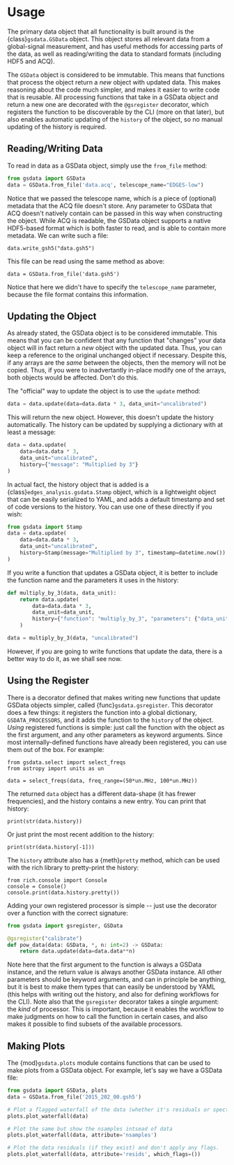 # Usage

The primary data object that all functionality is built around is the
{class}`gsdata.GSData` object. This object stores all relevant data from
a global-signal measurement, and has useful methods for accessing parts of the data,
as well as reading/writing the data to standard formats (including HDF5 and ACQ).

The `GSData` object is considered to be immutable. This means that functions that
process the object return a *new* object with updated data. This makes reasoning about
the code much simpler, and makes it easier to write code that is reusable.
All processing functions that take in a GSData object and return a new one are
decorated with the `@gsregister` decorator, which registers the function to be
discoverable by the CLI (more on that later), but also enables automatic updating
of the `history` of the object, so no manual updating of the history is required.

## Reading/Writing Data

To read in data as a GSData object, simply use the `from_file` method:

```python
from gsdata import GSData
data = GSData.from_file('data.acq', telescope_name="EDGES-low")
```

Notice that we passed the telescope name, which is a piece of (optional) metadata that
the ACQ file doesn't store. Any parameter to GSData that ACQ doesn't natively contain
can be passed in this way when constructing the object.
While ACQ is readable, the GSData object supports a native HDF5-based format which is
both faster to read, and is able to contain more metadata. We can write such a file:

```
data.write_gsh5("data.gsh5")
```

This file can be read using the same method as above:

```
data = GSData.from_file('data.gsh5')
```

Notice that here we didn't have to specify the `telescope_name` parameter, because
the file format contains this information.

## Updating the Object

As already stated, the GSData object is to be considered immutable. This means that you
can be confident that any function that "changes" your data object will in fact return
a *new* object with the updated data. Thus, you can keep a reference to the original
unchanged object if necessary. Despite this, if any arrays are the *same* between the
objects, then the memory will not be copied. Thus, if you were to inadvertantly in-place
modify one of the arrays, both objects would be affected. Don't do this.

The "official" way to update the object is to use the `update` method:

```python
data = data.update(data=data.data * 3, data_unit="uncalibrated")
```

This will return the new object. However, this doesn't update the history automatically.
The history can be updated by supplying a dictionary with at least a message:

```python
data = data.update(
    data=data.data * 3,
    data_unit="uncalibrated",
    history={"message": "Multiplied by 3"}
)
```

In actual fact, the history object that is added is a {class}`edges_analysis.gsdata.Stamp`
object, which is a lightweight object that can be easily serialized to YAML, and adds
a default timestamp and set of code versions to the history. You can use one of these
directly if you wish:

```python
from gsdata import Stamp
data = data.update(
    data=data.data * 3,
    data_unit="uncalibrated",
    history=Stamp(message="Multiplied by 3", timestamp=datetime.now())
)
```

If you write a function that updates a GSData object, it is better to include the
function name and the parameters it uses in the history:

```python
def multiply_by_3(data, data_unit):
    return data.update(
        data=data.data * 3,
        data_unit=data_unit,
        history={"function": "multiply_by_3", "parameters": {"data_unit": data_unit}}
    )

data = multiply_by_3(data, "uncalibrated")
```

However, if you are going to write functions that update the data, there is a better way
to do it, as we shall see now.

## Using the Register

There is a decorator defined that makes writing new functions that update GSData objects
simpler, called {func}`gsdata.gsregister`.
This decorator does a few things: it registers the function into a global dictionary,
`GSDATA_PROCESSORS`, and it adds the function to the `history` of the object.
*Using* registered functions is simple: just call the function with the object as the
first argument, and any other parameters as keyword arguments. Since most
internally-defined functions have already been registered, you can use them out of the
box. For example:

```
from gsdata.select import select_freqs
from astropy import units as un

data = select_freqs(data, freq_range=(50*un.MHz, 100*un.MHz))
```

The returned `data` object has a different data-shape (it has frewer frequencies), and
the history contains a new entry. You can print that history:

```
print(str(data.history))
```

Or just print the most recent addition to the history:

```
print(str(data.history[-1]))
```

The `history` attribute also has a {meth}`pretty` method, which can be used with the
rich library to pretty-print the history:

```
from rich.console import Console
console = Console()
console.print(data.history.pretty())
```

Adding your own registered processor is simple -- just use the decorator over a function
with the correct signature:

```python
from gsdata import gsregister, GSData

@gsregister("calibrate")
def pow_data(data: GSData, *, n: int=2) -> GSData:
    return data.update(data=data.data**n)
```

Note here that the first argument to the function is always a GSData instance, and the
return value is always another GSData instance. All other parameters should be keyword
arguments, and can in principle be anything, but it is best to make them types that can
easily be understood by YAML (this helps with writing out the history, and also for
defining workflows for the CLI).
Note also that the `gsregister` decorator takes a single argument: the *kind* of
processor. This is important, because it enables the workflow to make judgments on how
to call the function in certain cases, and also makes it possible to find subsets of the
available processors.


## Making Plots

The {mod}`gsdata.plots` module contains functions that can be used to make plots
from a GSData object. For example, let's say we have a GSData file:

```python
from gsdata import GSData, plots
data = GSData.from_file('2015_202_00.gsh5')

# Plot a flagged waterfall of the data (whether it's residuals or spectra)
plots.plot_waterfall(data)

# Plot the same but show the nsamples intsead of data
plots.plot_waterfall(data, attribute='nsamples')

# Plot the data residuals (if they exist) and don't apply any flags.
plots.plot_waterfall(data, attribute='resids', which_flags=())
```
